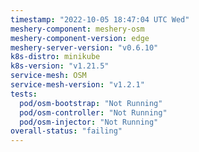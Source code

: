 ```yaml
---
timestamp: "2022-10-05 18:47:04 UTC Wed"
meshery-component: meshery-osm
meshery-component-version: edge
meshery-server-version: "v0.6.10"
k8s-distro: minikube
k8s-version: "v1.21.5"
service-mesh: OSM
service-mesh-version: "v1.2.1"
tests:
  pod/osm-bootstrap: "Not Running"
  pod/osm-controller: "Not Running"
  pod/osm-injector: "Not Running"
overall-status: "failing"
---
```

